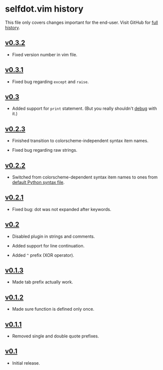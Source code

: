 selfdot.vim history
===================

This file only covers changes important for the end-user.  Visit GitHub
for [full history][].

  [full history]: https://github.com/narfdotpl/selfdot.vim/commits/master


[v0.3.2][]
----------

 - Fixed version number in vim file.


[v0.3.1][]
----------

 - Fixed bug regarding `except` and `raise`.


[v0.3][]
--------

 - Added support for `print` statement.  (But you really shouldn't
   [debug][] with it.)

  [debug]: https://github.com/narfdotpl/debug


[v0.2.3][]
----------

 - Finished transition to colorscheme-independent syntax item names.

 - Fixed bug regarding raw strings.


[v0.2.2][]
----------

 - Switched from colorscheme-dependent syntax item names to ones from
   [default Python syntax file](http://code.google.com/p/vim/source/browse/runtime/syntax/python.vim).


[v0.2.1][]
----------

 - Fixed bug: dot was not expanded after keywords.


[v0.2][]
--------

 - Disabled plugin in strings and comments.

 - Added support for line continuation.

 - Added `^` prefix (XOR operator).


[v0.1.3][]
----------

 - Made tab prefix actually work.


[v0.1.2][]
----------

 - Made sure function is defined only once.


[v0.1.1][]
----------

 - Removed single and double quote prefixes.


[v0.1][]
--------

 - Initial release.


  [v0.3.2]: https://github.com/narfdotpl/selfdot.vim/compare/v0.3.1...v0.3.2
  [v0.3.1]: https://github.com/narfdotpl/selfdot.vim/compare/v0.3.0...v0.3.1
  [v0.3]: https://github.com/narfdotpl/selfdot.vim/compare/v0.2.3...v0.3.0
  [v0.2.3]: https://github.com/narfdotpl/selfdot.vim/compare/v0.2.2...v0.2.3
  [v0.2.2]: https://github.com/narfdotpl/selfdot.vim/compare/v0.2.1...v0.2.2
  [v0.2.1]: https://github.com/narfdotpl/selfdot.vim/compare/v0.2.0...v0.2.1
  [v0.2]: https://github.com/narfdotpl/selfdot.vim/compare/v0.1.3...v0.2.0
  [v0.1.3]: https://github.com/narfdotpl/selfdot.vim/compare/v0.1.2...v0.1.3
  [v0.1.2]: https://github.com/narfdotpl/selfdot.vim/compare/v0.1.1...v0.1.2
  [v0.1.1]: https://github.com/narfdotpl/selfdot.vim/compare/v0.1.0...v0.1.1
  [v0.1]: https://github.com/narfdotpl/selfdot.vim/compare/ba14ca7...v0.1.0
